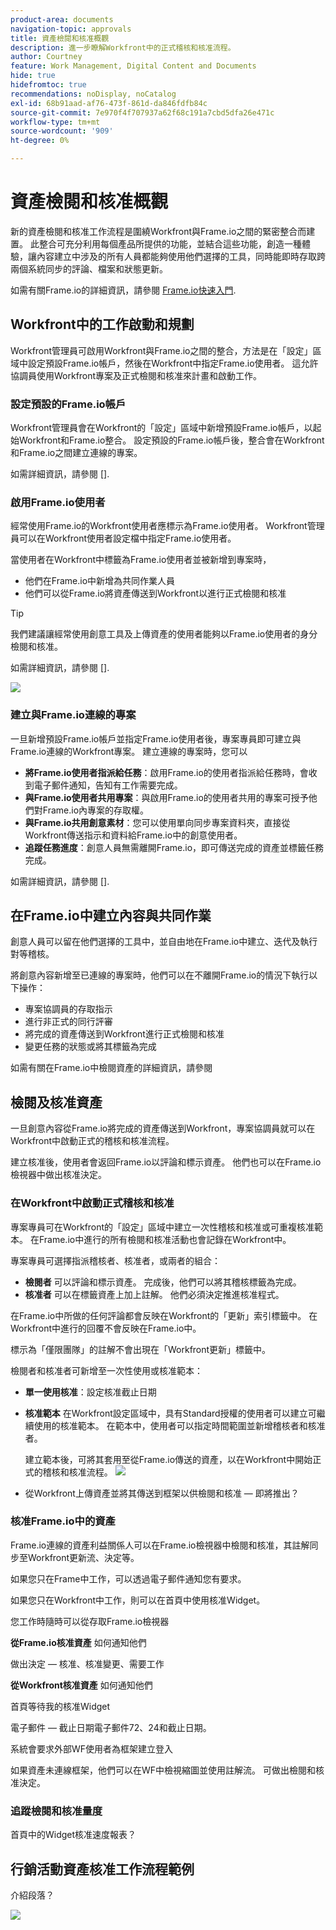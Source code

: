 ```yaml
---
product-area: documents
navigation-topic: approvals
title: 資產檢閱和核准概觀
description: 進一步瞭解Workfront中的正式稽核和核准流程。
author: Courtney
feature: Work Management, Digital Content and Documents
hide: true
hidefromtoc: true
recommendations: noDisplay, noCatalog
exl-id: 68b91aad-af76-473f-861d-da846fdfb84c
source-git-commit: 7e970f4f707937a62f68c191a7cbd5dfa26e471c
workflow-type: tm+mt
source-wordcount: '909'
ht-degree: 0%

---
```


# 資產檢閱和核准概觀

新的資產檢閱和核准工作流程是圍繞Workfront與Frame.io之間的緊密整合而建置。 此整合可充分利用每個產品所提供的功能，並結合這些功能，創造一種體驗，讓內容建立中涉及的所有人員都能夠使用他們選擇的工具，同時能即時存取跨兩個系統同步的評論、檔案和狀態更新。

如需有關Frame.io的詳細資訊，請參閱 [Frame.io快速入門](https://support.frame.io/en/collections/49298-getting-started).

## Workfront中的工作啟動和規劃

Workfront管理員可啟用Workfront與Frame.io之間的整合，方法是在「設定」區域中設定預設Frame.io帳戶，然後在Workfront中指定Frame.io使用者。 這允許協調員使用Workfront專案及正式檢閱和核准來計畫和啟動工作。

### 設定預設的Frame.io帳戶

Workfront管理員會在Workfront的「設定」區域中新增預設Frame.io帳戶，以起始Workfront和Frame.io整合。 設定預設的Frame.io帳戶後，整合會在Workfront和Frame.io之間建立連線的專案。

如需詳細資訊，請參閱 [].

<!-- in procedure article we need to cover how groups work with projects and how the frame account is associated with a group. And that accounts other than the default can be added on a 1:1 basis using the dev token. -->

### 啟用Frame.io使用者

經常使用Frame.io的Workfront使用者應標示為Frame.io使用者。 Workfront管理員可以在Workfront使用者設定檔中指定Frame.io使用者。

當使用者在Workfront中標籤為Frame.io使用者並被新增到專案時，

* 他們在Frame.io中新增為共同作業人員
* 他們可以從Frame.io將資產傳送到Workfront以進行正式檢閱和核准

>[!TIP]
>
>我們建議讓經常使用創意工具及上傳資產的使用者能夠以Frame.io使用者的身分檢閱和核准。


如需詳細資訊，請參閱 [].

![](assets/Frame-enabled-user.png)


### 建立與Frame.io連線的專案

一旦新增預設Frame.io帳戶並指定Frame.io使用者後，專案專員即可建立與Frame.io連線的Workfront專案。 建立連線的專案時，您可以

* **將Frame.io使用者指派給任務**：啟用Frame.io的使用者指派給任務時，會收到電子郵件通知，告知有工作需要完成。
* **與Frame.io使用者共用專案**：與啟用Frame.io的使用者共用的專案可授予他們對Frame.io內專案的存取權。
* **與Frame.io共用創意素材**：您可以使用單向同步專案資料夾，直接從Workfront傳送指示和資料給Frame.io中的創意使用者。
* **追蹤任務進度**：創意人員無需離開Frame.io，即可傳送完成的資產並標籤任務完成。

如需詳細資訊，請參閱 [].

<!--Preassign approval templates to tasks coming in the future-->


## 在Frame.io中建立內容與共同作業

創意人員可以留在他們選擇的工具中，並自由地在Frame.io中建立、迭代及執行對等稽核。

將創意內容新增至已連線的專案時，他們可以在不離開Frame.io的情況下執行以下操作：

* 專案協調員的存取指示
* 進行非正式的同行評審
* 將完成的資產傳送到Workfront進行正式檢閱和核准
* 變更任務的狀態或將其標籤為完成
<!-- * Notification of decision
* Upload new versions of connected assets marked as needs more work < will automatically connect>-->

如需有關在Frame.io中檢閱資產的詳細資訊，請參閱

## 檢閱及核准資產

一旦創意內容從Frame.io將完成的資產傳送到Workfront，專案協調員就可以在Workfront中啟動正式的稽核和核准流程。

建立核准後，使用者會返回Frame.io以評論和標示資產。 他們也可以在Frame.io檢視器中做出核准決定。

### 在Workfront中啟動正式稽核和核准

專案專員可在Workfront的「設定」區域中建立一次性稽核和核准或可重複核准範本。 在Frame.io中進行的所有檢閱和核准活動也會記錄在Workfront中。

專案專員可選擇指派稽核者、核准者，或兩者的組合：

* **檢閱者** 可以評論和標示資產。 完成後，他們可以將其稽核標籤為完成。 <!--example of when to add reviewers-->
* **核准者** 可以在標籤資產上加上註解。 他們必須決定推進核准程式。



在Frame.io中所做的任何評論都會反映在Workfront的「更新」索引標籤中。 在Workfront中進行的回覆不會反映在Frame.io中。

標示為「僅限團隊」的註解不會出現在「Workfront更新」標籤中。

檢閱者和核准者可新增至一次性使用或核准範本：

<!--can also assign teams and set deadline-->

* **單一使用核准**：設定核准截止日期

* **核准範本**
在Workfront設定區域中，具有Standard授權的使用者可以建立可繼續使用的核准範本。 在範本中，使用者可以指定時間範圍並新增稽核者和核准者。 <!--do we want to mention any upcoming plans here? -->

  建立範本後，可將其套用至從Frame.io傳送的資產，以在Workfront中開始正式的稽核和核准流程。
  ![](assets/assign-template.png)

<!-- can set timreframe which calculates deadline once approval is started. >

    For more information, see [Create and manage Approval Templates](/)<!--don't forget link-->

* 從Workfront上傳資產並將其傳送到框架以供檢閱和核准 — 即將推出？

### 核准Frame.io中的資產

Frame.io連線的資產利益關係人可以在Frame.io檢視器中檢閱和核准，其註解同步至Workfront更新流、決定等。

<!-- include screenshot from frame.io-->

如果您只在Frame中工作，可以透過電子郵件通知您有要求。

如果您只在Workfront中工作，則可以在首頁中使用核准Widget。

您工作時隨時可以從存取Frame.io檢視器

**從Frame.io核准資產**
如何通知他們

做出決定 — 核准、核准變更、需要工作

**從Workfront核准資產**
如何通知他們

首頁等待我的核准Widget

電子郵件 — 截止日期電子郵件72、24和截止日期。

系統會要求外部WF使用者為框架建立登入

如果資產未連線框架，他們可以在WF中檢視縮圖並使用註解流。 可做出檢閱和核准決定。

<!-- upload assets directly to workfront to be reviewed in Frame.io/ Will have to send manually at first

Reviewer/approver needs to go through email to get to frame vier
-->


### 追蹤檢閱和核准量度

首頁中的Widget核准速度報表？

<!--
### Published approved assets to Adobe Experience Manager Assets

Use the native integration to send approved assets to AEM.
-->


## 行銷活動資產核准工作流程範例

介紹段落？

![](assets/example-workflow.png) <!-- probbly need a different version of this but add something similar rather than typing all out?-->
